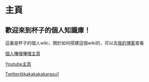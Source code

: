 # 主頁


## 歡迎來到杯子的個人知識庫！

這裏是杯子的個人wiki，關於如何搭建這個wiki的，可以去[我的博客](https://cupkappu.github.io/)查看

[個人嗶哩嗶哩主頁](https://space.bilibili.com/6270976)

[Youtube主頁](https://www.youtube.com/channel/UCALczOlsfzkeWgyOFy0i1xA)

[Twitter@kakakakakarasu1](https://twitter.com/kakakakakarasu1)
